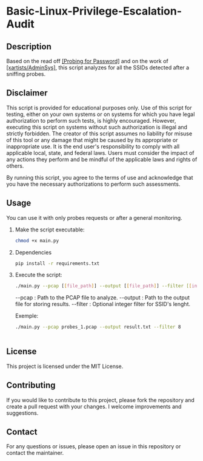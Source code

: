 # Basic-Linux-Privilege-Escalation-Audit

## Description
Based on the read off [[Probing for Password]](https://svs.informatik.uni-hamburg.de/publications/2022/2022-06-08_Probing_for_Passwords.pdf) and on the work of [[xartists/AdminSys]](https://github.com/xartistsAdminsys/flipper/tree/main/probes), this script analyzes for all the SSIDs detected after a sniffing probes.

## Disclaimer
This script is provided for educational purposes only. Use of this script for testing, either on your own systems or on systems for which you have legal authorization to perform such tests, is highly encouraged. However, executing this script on systems without such authorization is illegal and strictly forbidden. The creator of this script assumes no liability for misuse of this tool or any damage that might be caused by its appropriate or inappropriate use. It is the end user's responsibility to comply with all applicable local, state, and federal laws. Users must consider the impact of any actions they perform and be mindful of the applicable laws and rights of others.

By running this script, you agree to the terms of use and acknowledge that you have the necessary authorizations to perform such assessments.

## Usage

You can use it with only probes requests or after a general monitoring.

1. Make the script executable:
    ```bash
    chmod +x main.py
    ```

2. Dependencies
   ```bash
   pip install -r requirements.txt
   ```

3. Execute the script:
    ```bash
    ./main.py --pcap [[file_path]] --output [[file_path]] --filter [[int]]
    ```

    --pcap : Path to the PCAP file to analyze.
    --output : Path to the output file for storing results.
    --filter : Optional integer filter for SSID's lenght.

   Exemple:
   ```bash
   ./main.py --pcap probes_1.pcap --output result.txt --filter 8
    
## License
This project is licensed under the MIT License.

## Contributing
If you would like to contribute to this project, please fork the repository and create a pull request with your changes. I welcome improvements and suggestions.

## Contact
For any questions or issues, please open an issue in this repository or contact the maintainer.
